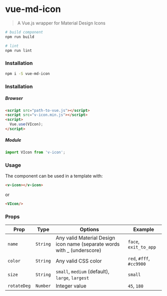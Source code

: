 # vue-md-icon

> A Vue.js wrapper for Material Design Icons

```bash
# build component
npm run build

# lint
npm run lint
```

### Installation
```bash
npm i -S vue-md-icon
```

### Installation
##### Browser
```html
<script src="path-to-vue.js"></script>
<script src="v-icon.min.js"></script>
<script>
  Vue.use(VIcon);
</script>
```

##### Module
```javascript
import VIcon from 'v-icon';
```

### Usage
The component can be used in a template with:
```html
<v-icon></v-icon>
```
or
```html
<VIcon/>
```

### Props
| Prop | Type | Options | Example |
| ---- | ---- | ------- | ------- |
| `name`      | `String` | Any valid Material Design icon name (separate words with _ (underscore) | `face`, `exit_to_app`    |
| `color`     | `String` | Any valid CSS color                                                     | `red`, `#fff`, `#cc9900` |
| `size`      | `String` | `small`, `medium` (default), `large`, `largest`                         | `small`                  |
| `rotateDeg` | `Number` | Integer value                                                           | `45`, `180`              |
